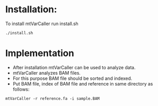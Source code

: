 # Installation:

To install mtVarCaller run install.sh
```chmod +x install.sh
./install.sh
```
# Implementation

- After installation mtVarCaller can be used to analyze data. 
- mtVarCaller analyzes BAM files.
- For this purpose BAM file should be sorted and indexed. 
- Put BAM file, index of BAM file and reference in same directory as follows:

```mtVarCaller -r reference.fa -i sample.BAM```
